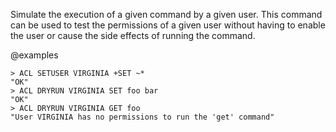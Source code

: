 Simulate the execution of a given command by a given user.
This command can be used to test the permissions of a given user without having to enable the user or cause the side effects of running the command.

@examples

```
> ACL SETUSER VIRGINIA +SET ~*
"OK"
> ACL DRYRUN VIRGINIA SET foo bar
"OK"
> ACL DRYRUN VIRGINIA GET foo
"User VIRGINIA has no permissions to run the 'get' command"
```
